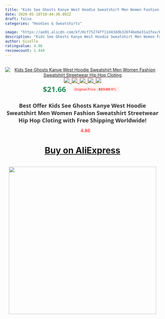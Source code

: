 ```yaml
---
title: "Kids See Ghosts Kanye West Hoodie Sweatshirt Men Women Fashion Sweatshirt Streetwear Hip Hop Cloting"
date: 2020-05-18T10:44:36.892Z
draft: false
categories: "Hoodies & Sweatshirts"

image: "https://ae01.alicdn.com/kf/Hcf75274ff11d43ddb326f4be6e31a3fex/Kids-See-Ghosts-Kanye-West-Hoodie-Sweatshirt-Men-Women-Fashion-Sweatshirt-Streetwear-Hip-Hop-Cloting.jpg"
description: "Kids See Ghosts Kanye West Hoodie Sweatshirt Men Women Fashion Sweatshirt Streetwear Hip Hop Cloting"
author: Giselle
ratingvalue: 4.86
reviewcount: 1.444
---
```

<br>
<div style="text-align: center;">
<a href="https://s.click.aliexpress.com/e/_AFgiB7" target="_blank" rel="nofollow noopener noreferrer"><img alt="Kids See Ghosts Kanye West Hoodie Sweatshirt Men Women Fashion Sweatshirt Streetwear Hip Hop Cloting" class="magnifier-image" src="https://ae01.alicdn.com/kf/Hcf75274ff11d43ddb326f4be6e31a3fex/Kids-See-Ghosts-Kanye-West-Hoodie-Sweatshirt-Men-Women-Fashion-Sweatshirt-Streetwear-Hip-Hop-Cloting.jpg_640x640.jpg">
<br>
<img style="border:1px solid salmon" src="https://ae01.alicdn.com/kf/Hcf75274ff11d43ddb326f4be6e31a3fex/Kids-See-Ghosts-Kanye-West-Hoodie-Sweatshirt-Men-Women-Fashion-Sweatshirt-Streetwear-Hip-Hop-Cloting.jpg_120x120.jpg">&nbsp;&nbsp;<img style="border:1px solid salmon" src="https://ae01.alicdn.com/kf/H9bbc2b07665b4b148cb57ed59b98b72a5/Kids-See-Ghosts-Kanye-West-Hoodie-Sweatshirt-Men-Women-Fashion-Sweatshirt-Streetwear-Hip-Hop-Cloting.jpg_120x120.jpg">&nbsp;&nbsp;<img style="border:1px solid salmon" src="https://ae01.alicdn.com/kf/He60b9405891e411eaba1543843a81c8fm/Kids-See-Ghosts-Kanye-West-Hoodie-Sweatshirt-Men-Women-Fashion-Sweatshirt-Streetwear-Hip-Hop-Cloting.jpg_120x120.jpg">&nbsp;&nbsp;<img style="border:1px solid salmon" src="https://ae01.alicdn.com/kf/Hcafe1f8768234355b7f4f9cc0e4671bdf/Kids-See-Ghosts-Kanye-West-Hoodie-Sweatshirt-Men-Women-Fashion-Sweatshirt-Streetwear-Hip-Hop-Cloting.jpg_120x120.jpg">&nbsp;&nbsp;<img style="border:1px solid salmon" src="https://ae01.alicdn.com/kf/H266d7a9038954f959a33e230adb2874eD/Kids-See-Ghosts-Kanye-West-Hoodie-Sweatshirt-Men-Women-Fashion-Sweatshirt-Streetwear-Hip-Hop-Cloting.jpg_120x120.jpg"></a></div><br0>
<div style="text-align: center;"><span style="background-color: white; border: 0px; box-sizing: border-box; color: seagreen; display: inline-block; font-family: &quot;open sans&quot; , &quot;arial&quot; , &quot;helvetica&quot; , sans-serif , &quot;heiti&quot;; font-size: 24px; font-stretch: inherit; font-weight: 700; line-height: inherit; margin: 0px 10px 0px 0px; padding: 0px; vertical-align: middle;">$21.66 </span>
<span style="background: rgb(255 , 241 , 241); border-radius: 3px; border: 0px; box-sizing: border-box; color: #ff4747; display: inline-block; font-family: inherit; font-size: 12px; font-stretch: inherit; font-style: inherit; font-variant: inherit; font-weight: 600; line-height: inherit; margin: 0px; padding: 2px 5px; transform: scale(0.9); vertical-align: middle;">Original Price : <b style="text-decoration: line-through;">$23.80 </b> 9%&nbsp;&nbsp;</span></div>
<h1 style="color: #333333; display: inline-block; font-family: &quot;open sans&quot; , &quot;arial&quot; , &quot;helvetica&quot; , sans-serif , &quot;heiti&quot;; font-size: 18px; font-stretch: inherit; font-weight: 700; text-align: center;">Best Offer Kids See Ghosts Kanye West Hoodie Sweatshirt Men Women Fashion Sweatshirt Streetwear Hip Hop Cloting with Free Shipping Worldwide!</h1>
<div style="color: #ff4747; text-align: center;">
<img src="https://4.bp.blogspot.com/-M0ZcTcb-5uY/XleCXlxnR4I/AAAAAAAAAEc/OrjgMkXV1oMQFaCRZj5HQwOCBcu3w1FegCPcBGAYYCw/s1600/star.png" style="height: 15px;">&nbsp;<b>4.86</b></div>
<div class="button_cont" align="center"><a class="buynow_a" href="https://s.click.aliexpress.com/e/_AFgiB7" target="_blank" rel="nofollow noopener noreferrer"><H1>Buy on AliExpress</H1></a></div><br>
<div class="separator" style="clear: both; text-align: center;">
<img src="https://lh3.googleusercontent.com/-pTy5HemUv9M/XlePHvY0dAI/AAAAAAAAAE4/0nX5iRUoIWY8eMW9Dpxeirr157OZliDIgCLcBGAsYHQ/s1600/badge.gif" width="480">
</div>
